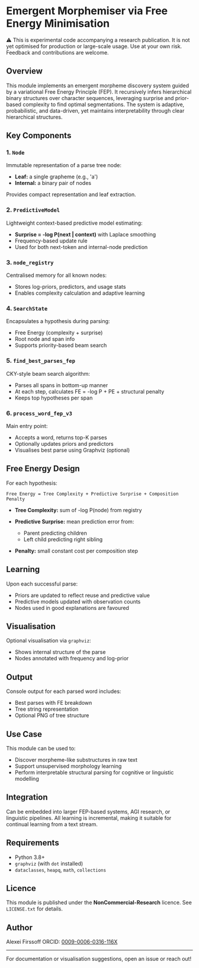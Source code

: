 # Emergent Morphemiser via Free Energy Minimisation
⚠️ This is experimental code accompanying a research publication. It is not yet optimised for production or large-scale usage. Use at your own risk. Feedback and contributions are welcome.

## Overview

This module implements an emergent morpheme discovery system guided by a variational Free Energy Principle (FEP). It recursively infers hierarchical binary structures over character sequences, leveraging surprise and prior-based complexity to find optimal segmentations. The system is adaptive, probabilistic, and data-driven, yet maintains interpretability through clear hierarchical structures.

## Key Components

### 1. `Node`

Immutable representation of a parse tree node:

* **Leaf:** a single grapheme (e.g., 'а')
* **Internal:** a binary pair of nodes

Provides compact representation and leaf extraction.

### 2. `PredictiveModel`

Lightweight context-based predictive model estimating:

* **Surprise = -log P(next | context)** with Laplace smoothing
* Frequency-based update rule
* Used for both next-token and internal-node prediction

### 3. `node_registry`

Centralised memory for all known nodes:

* Stores log-priors, predictors, and usage stats
* Enables complexity calculation and adaptive learning

### 4. `SearchState`

Encapsulates a hypothesis during parsing:

* Free Energy (complexity + surprise)
* Root node and span info
* Supports priority-based beam search

### 5. `find_best_parses_fep`

CKY-style beam search algorithm:

* Parses all spans in bottom-up manner
* At each step, calculates FE = -log P + PE + structural penalty
* Keeps top hypotheses per span

### 6. `process_word_fep_v3`

Main entry point:

* Accepts a word, returns top-K parses
* Optionally updates priors and predictors
* Visualises best parse using Graphviz (optional)

## Free Energy Design

For each hypothesis:

```
Free Energy = Tree Complexity + Predictive Surprise + Composition Penalty
```

* **Tree Complexity:** sum of -log P(node) from registry
* **Predictive Surprise:** mean prediction error from:

  * Parent predicting children
  * Left child predicting right sibling
* **Penalty:** small constant cost per composition step

## Learning

Upon each successful parse:

* Priors are updated to reflect reuse and predictive value
* Predictive models updated with observation counts
* Nodes used in good explanations are favoured

## Visualisation

Optional visualisation via `graphviz`:

* Shows internal structure of the parse
* Nodes annotated with frequency and log-prior

## Output

Console output for each parsed word includes:

* Best parses with FE breakdown
* Tree string representation
* Optional PNG of tree structure

## Use Case

This module can be used to:

* Discover morpheme-like substructures in raw text
* Support unsupervised morphology learning
* Perform interpretable structural parsing for cognitive or linguistic modelling

## Integration

Can be embedded into larger FEP-based systems, AGI research, or linguistic pipelines. All learning is incremental, making it suitable for continual learning from a text stream.

## Requirements

* Python 3.8+
* `graphviz` (with `dot` installed)
* `dataclasses`, `heapq`, `math`, `collections`

## Licence

This module is published under the **NonCommercial-Research** licence. See `LICENSE.txt` for details.

## Author

Alexei Firssoff
ORCID: [0009-0006-0316-116X](https://orcid.org/0009-0006-0316-116X)

---

For documentation or visualisation suggestions, open an issue or reach out!
